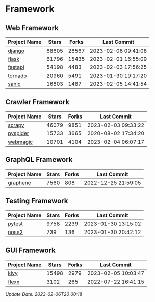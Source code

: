 # Framework

## Web Framework
| Project Name | Stars | Forks | Last Commit |
| ------------ | ----- | ----- | ----------- |
| [django](https://github.com/django/django) | 68605 | 28567 | 2023-02-06 09:41:08 |
| [flask](https://github.com/pallets/flask) | 61796 | 15435 | 2023-02-01 16:55:09 |
| [fastapi](https://github.com/tiangolo/fastapi) | 54198 | 4483 | 2023-02-03 17:56:25 |
| [tornado](https://github.com/tornadoweb/tornado) | 20960 | 5491 | 2023-01-30 19:17:20 |
| [sanic](https://github.com/sanic-org/sanic) | 16803 | 1487 | 2023-02-05 14:41:54 |

## Crawler Framework
| Project Name | Stars | Forks | Last Commit |
| ------------ | ----- | ----- | ----------- |
| [scrapy](https://github.com/scrapy/scrapy) | 46079 | 9851 | 2023-02-03 09:33:22 |
| [pyspider](https://github.com/binux/pyspider) | 15733 | 3665 | 2020-08-02 17:34:20 |
| [webmagic](https://github.com/code4craft/webmagic) | 10701 | 4104 | 2023-02-04 06:07:17 |

## GraphQL Framework
| Project Name | Stars | Forks | Last Commit |
| ------------ | ----- | ----- | ----------- |
| [graphene](https://github.com/graphql-python/graphene) | 7560 | 808 | 2022-12-25 21:59:05 |

## Testing Framework
| Project Name | Stars | Forks | Last Commit |
| ------------ | ----- | ----- | ----------- |
| [pytest](https://github.com/pytest-dev/pytest) | 9758 | 2239 | 2023-01-30 13:15:02 |
| [nose2](https://github.com/nose-devs/nose2) | 739 | 136 | 2023-01-30 20:42:12 |

## GUI Framework
| Project Name | Stars | Forks | Last Commit |
| ------------ | ----- | ----- | ----------- |
| [kivy](https://github.com/kivy/kivy) | 15498 | 2979 | 2023-02-05 10:03:47 |
| [flexx](https://github.com/flexxui/flexx) | 3102 | 265 | 2022-07-22 16:41:15 |

*Update Date: 2023-02-06T20:00:18*